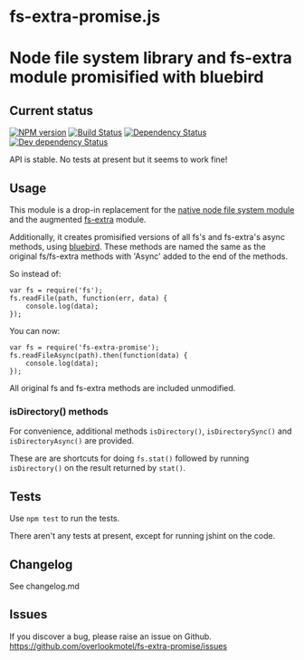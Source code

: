 # fs-extra-promise.js

# Node file system library and fs-extra module promisified with bluebird

## Current status

[![NPM version](https://img.shields.io/npm/v/fs-extra-promise.svg)](https://www.npmjs.com/package/fs-extra-promise)
[![Build Status](https://img.shields.io/travis/overlookmotel/fs-extra-promise/master.svg)](http://travis-ci.org/overlookmotel/fs-extra-promise)
[![Dependency Status](https://img.shields.io/david/overlookmotel/fs-extra-promise.svg)](https://david-dm.org/overlookmotel/fs-extra-promise)
[![Dev dependency Status](https://img.shields.io/david/dev/overlookmotel/fs-extra-promise.svg)](https://david-dm.org/overlookmotel/fs-extra-promise)

API is stable. No tests at present but it seems to work fine!

## Usage

This module is a drop-in replacement for the [native node file system module](http://nodejs.org/api/fs.html) and the augmented [fs-extra](https://www.npmjs.org/package/fs-extra) module.

Additionally, it creates promisified versions of all fs's and fs-extra's async methods, using [bluebird](https://www.npmjs.org/package/bluebird). These methods are named the same as the original fs/fs-extra methods with 'Async' added to the end of the methods.

So instead of:

	var fs = require('fs');
	fs.readFile(path, function(err, data) {
		console.log(data);
	});

You can now:

	var fs = require('fs-extra-promise');
	fs.readFileAsync(path).then(function(data) {
		console.log(data);
	});

All original fs and fs-extra methods are included unmodified.

### isDirectory() methods

For convenience, additional methods `isDirectory()`, `isDirectorySync()` and `isDirectoryAsync()` are provided.

These are are shortcuts for doing `fs.stat()` followed by running `isDirectory()` on the result returned by `stat()`.

## Tests

Use `npm test` to run the tests.

There aren't any tests at present, except for running jshint on the code.

## Changelog

See changelog.md

## Issues

If you discover a bug, please raise an issue on Github. https://github.com/overlookmotel/fs-extra-promise/issues
